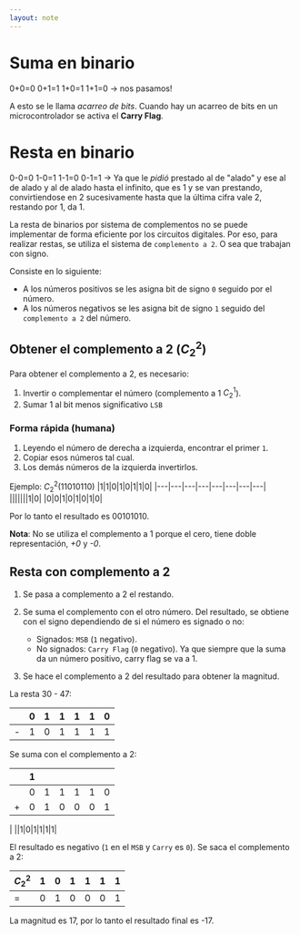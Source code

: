 ```yaml
---
layout: note
---
```


# Suma en binario
0+0=0
0+1=1
1+0=1
1+1=0 $\rightarrow$ nos pasamos!

A esto se le llama *acarreo de bits*. Cuando hay un acarreo de bits en un microcontrolador se activa el **Carry Flag**.

# Resta en binario
0-0=0
1-0=1
1-1=0
0-1=1 $\rightarrow$ Ya que le *pidió* prestado al de "alado" y ese al de alado y al de alado hasta el infinito, que es 1 y se van prestando, convirtiendose en 2 sucesivamente hasta que la última cifra vale 2, restando por 1, da 1.

La resta de binarios por sistema de complementos no se puede implementar de forma eficiente por los circuitos digitales.
Por eso, para realizar restas, se utiliza el sistema de `complemento a 2`. O sea que trabajan con signo.

Consiste en lo siguiente:
* A los números positivos se les asigna bit de signo `0` seguido por el número.
* A los números negativos se les asigna bit de signo `1` seguido del `complemento a 2` del número.

## Obtener el complemento a 2 ($C_2^2$)

Para obtener el complemento a 2, es necesario:
1. Invertir o complementar el número (complemento a 1 $C_2^1$).
2. Sumar 1 al bit menos significativo `LSB`

### Forma rápida (humana)
1. Leyendo el número de derecha a izquierda, encontrar el primer `1`.
2. Copiar esos números tal cual.
3. Los demás números de la izquierda invertirlos.

Ejemplo: $C_2^2(11010110)$
|1|1|0|1|0|1|1|0|
|---|---|---|---|---|---|---|---|
|||||||1|0|
|0|0|1|0|1|0|1|0|

Por lo tanto el resultado es 00101010.

**Nota**: No se utiliza el complemento a 1 porque el cero, tiene doble representación, *+0* y *-0*.

## Resta con complemento a 2
1. Se pasa a complemento a 2 el restando.
2. Se suma el complemento con el otro número. Del resultado, se obtiene con el signo dependiendo de si el número es signado o no:
	* Signados: `MSB` (`1` negativo).
	* No signados: `Carry Flag` (`0` negativo). Ya que siempre que la suma da un número positivo, carry flag se va a 1.
	
4. Se hace el complemento a 2 del resultado para obtener la magnitud.

La resta 30 - 47:

||0|1|1|1|1|0|
|---|---|---|---|---|---|---|
|-|1|0|1|1|1|1|

Se suma con el complemento a 2:

||1||||||
|---|---|---|---|---|---|---|
||0|1|1|1|1|0|
|+|0|1|0|0|0|1|
|
||1|0|1|1|1|1|

El resultado es negativo (`1` en el `MSB` y `Carry` es `0`). Se saca el complemento a 2:

|$C_2^2$|1|0|1|1|1|1|
|---|---|---|---|---|---|---|
|=|0|1|0|0|0|1|

La magnitud es 17, por lo tanto el resultado final es -17.
